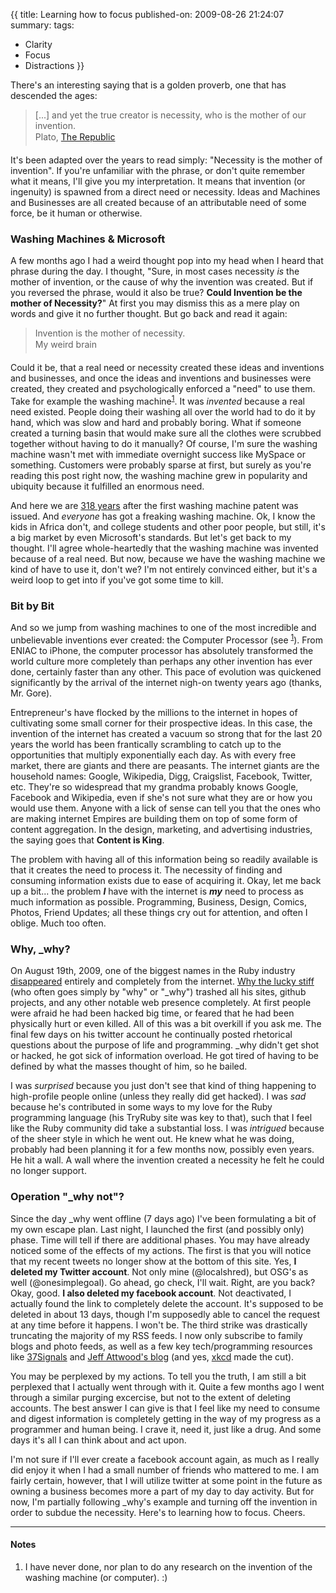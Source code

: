 {{
title: Learning how to focus
published-on: 2009-08-26 21:24:07
summary: 
tags:
  - Clarity
  - Focus
  - Distractions
}}

There's an interesting saying that is a golden proverb, one that has descended the ages:

> [...] and yet the true creator is necessity, who is the mother of our invention.  
> &#151; Plato, [The Republic][plato]

It's been adapted over the years to read simply: "Necessity is the mother of invention". If you're unfamiliar with the phrase, or don't quite remember what it means, I'll give you my interpretation. It means that invention (or ingenuity) is spawned from a direct need or necessity. Ideas and Machines and Businesses are all created because of an attributable need of some force, be it human or otherwise.

### Washing Machines &amp; Microsoft

A few months ago I had a weird thought pop into my head when I heard that phrase during the day. I thought, "Sure, in most cases necessity _is_ the mother of invention, or the cause of why the invention was created. But if you reversed the phrase, would it also be true? __Could Invention be the mother of Necessity?__" At first you may dismiss this as a mere play on words and give it no further thought. But go back and read it again:

> Invention is the mother of necessity.  
> &#151; My weird brain

Could it be, that a real need or necessity created these ideas and inventions and businesses, and once the ideas and inventions and businesses were created, they created and psychologically enforced a "need" to use them. Take for example the washing machine<sup>[1][]</sup>. It was _invented_ because a real need existed. People doing their washing all over the world had to do it by hand, which was slow and hard and probably boring. What if someone created a turning basin that would make sure all the clothes were scrubbed together without having to do it manually? Of course, I'm sure the washing machine wasn't met with immediate overnight success like MySpace or something. Customers were probably sparse at first, but surely as you're reading this post right now, the washing machine grew in popularity and ubiquity because it fulfilled an enormous need.  

And here we are [318 years][patent] after the first washing machine patent was issued. And _everyone_ has got a freaking washing machine. Ok, I know the kids in Africa don't, and college students and other poor people, but still, it's a big market by even Microsoft's standards. But let's get back to my thought. I'll agree whole-heartedly that the washing machine was invented because of a real need. But now, because we have the washing machine we kind of have to use it, don't we? I'm not entirely convinced either, but it's a weird loop to get into if you've got some time to kill.

### Bit by Bit

And so we jump from washing machines to one of the most incredible and unbelievable inventions ever created: the Computer Processor (see <sup>[1][]</sup>). From ENIAC to iPhone, the computer processor has absolutely transformed the world culture more completely than perhaps any other invention has ever done, certainly faster than any other. This pace of evolution was quickened significantly by the arrival of the internet nigh-on twenty years ago (thanks, Mr. Gore). 

Entrepreneur's have flocked by the millions to the internet in hopes of cultivating some small corner for their prospective ideas. In this case, the invention of the internet has created a vacuum so strong that for the last 20 years the world has been frantically scrambling to catch up to the opportunities that multiply exponentially each day. As with every free market, there are giants and there are peasants. The internet giants are the household names: Google, Wikipedia, Digg, Craigslist, Facebook, Twitter, etc. They're so widespread that my grandma probably knows Google, Facebook and Wikipedia, even if she's not sure what they are or how you would use them. Anyone with a lick of sense can tell you that the ones who are making internet Empires are building them on top of some form of content aggregation. In the design, marketing, and advertising industries, the saying goes that __Content is King__. 

The problem with having all of this information being so readily available is that it creates the need to process it. The necessity of finding and consuming information exists due to ease of acquiring it. Okay, let me back up a bit... the problem ___I___ have with the internet is ___my___ need to process as much information as possible. Programming, Business, Design, Comics, Photos, Friend Updates; all these things cry out for attention, and often I oblige. Much too often.

### Why, _why?

On August 19th, 2009, one of the biggest names in the Ruby industry [disappeared][hacker-news-why] entirely and completely from the internet. [Why the lucky stiff][why] (who often goes simply by "why" or "\_why") trashed all his sites, github projects, and any other notable web presence completely. At first people were afraid he had been hacked big time, or feared that he had been physically hurt or even killed. All of this was a bit overkill if you ask me. The final few days on his twitter account he continually posted rhetorical questions about the purpose of life and programming. \_why didn't get shot or hacked, he got sick of information overload. He got tired of having to be defined by what the masses thought of him, so he bailed.

I was _surprised_ because you just don't see that kind of thing happening to high-profile people online (unless they really did get hacked). I was _sad_ because he's contributed in some ways to my love for the Ruby programming language (his TryRuby site was key to that), such that I feel like the Ruby community did take a substantial loss. I was _intrigued_ because of the sheer style in which he went out. He knew what he was doing, probably had been planning it for a few months now, possibly even years. He hit a wall. A wall where the invention created a necessity he felt he could no longer support.

### Operation "\_why not"?

Since the day \_why went offline (7 days ago) I've been formulating a bit of my own escape plan. Last night, I launched the first (and possibly only) phase. Time will tell if there are additional phases. You may have already noticed some of the effects of my actions. The first is that you will notice that my recent tweets no longer show at the bottom of this site. Yes, __I deleted my Twitter account__. Not only mine (@localshred), but OSG's as well (@onesimplegoal). Go ahead, go check, I'll wait. Right, are you back? Okay, good. __I also deleted my facebook account__. Not deactivated, I actually found the link to completely delete the account. It's supposed to be deleted in about 13 days, though I'm supposedly able to cancel the request at any time before it happens. I won't be. The third strike was drastically truncating the majority of my RSS feeds. I now only subscribe to family blogs and photo feeds, as well as a few key tech/programming resources like [37Signals][37s] and [Jeff Attwood's blog][codinghorror] (and yes, [xkcd][] made the cut).

You may be perplexed by my actions. To tell you the truth, I am still a bit perplexed that I actually went through with it. Quite a few months ago I went through a similar purging excercise, but not to the extent of deleting accounts. The best answer I can give is that I feel like my need to consume and digest information is completely getting in the way of my progress as a programmer and human being. I crave it, need it, just like a drug. And some days it's all I can think about and act upon. 

I'm not sure if I'll ever create a facebook account again, as much as I really did enjoy it when I had a small number of friends who mattered to me. I am fairly certain, however, that I will utilize twitter at some point in the future as owning a business becomes more a part of my day to day activity. But for now, I'm partially following \_why's example and turning off the invention in order to subdue the necessity. Here's to learning how to focus. Cheers.

---

#### Notes  
1. <a name="note1"></a>I have never done, nor plan to do any research on the invention of the washing machine (or computer). :)

[plato]: http://classics.mit.edu/Plato/republic.3.ii.html "Plato's Republic"
[patent]: http://en.wikipedia.org/wiki/Washing_machine#Washing_machine_milestones "318 years after the first washing machine patent"
[hacker-news-why]: http://news.ycombinator.com/item?id=773106 "The disappearance of _why"
[why]: http://en.wikipedia.org/wiki/Why_the_lucky_stiff#cite_note-whymirror-3 "_why's Wikipedia entry"
[37s]: http://www.37signals.com/svn "37Signals blog"
[codinghorror]: http://www.codinghorror.com "Jeff Attwood's blog"
[xkcd]: http://www.xkcd.com "XKCD comic"
[1]: #note1 "Note 1"  
